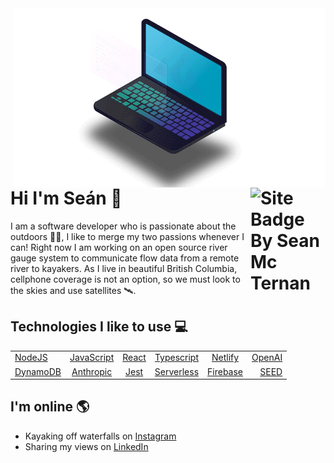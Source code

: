   <img src="https://github.com/SeanMcTernan/SeanMcTernan/blob/main/Site_logo.gif?raw=true" alt="Sean Mc Ternan GitHub Motion Graphic" align="right">

# Hi I'm Seán 👋  <a href="https://github.com/SeanMcTernan" target="_blank"><img src="https://raw.githubusercontent.com/SeanMcTernan/SeanMcTernan/7c1dcc08830e2087866a9d06c1f37d7b431edf82/ReadMe_Images/ReadMe_Badge_Small.svg" alt="Site Badge By Sean Mc Ternan" width="120" align="right"/></a>


I am a software developer who is passionate about the outdoors 🌱🌲, I like to merge my two passions whenever I can! Right now I am working on an open source river gauge system to communicate flow data from a remote river to kayakers. As I live in beautiful British Columbia, cellphone coverage is not an option, so we must look to the skies and use satellites 🛰️. 

## Technologies I like to use 💻             

|             |                             |                             |                             |                             |               |             
| :---        |           :----:            |           :----:            |           :----:            |           :----:            |          ---: |
| [NodeJS](https://nodejs.org/en/)     | [JavaScript](https://www.javascript.com/)                  | [React](https://reactjs.org/)                       | [Typescript](https://www.typescriptlang.org/) | [Netlify](https://netlify.com/)                | [OpenAI](https://www.openai.com/)        |
| [DynamoDB](https://aws.amazon.com/dynamodb/)     | [Anthropic](https://anthropic.com/)                     | [Jest](https://jestjs.io/)                   | [Serverless](https://expressjs.com/)                  | [Firebase](https://expressjs.com/)                    | [SEED](https://expressjs.com/) | [Jest](https://expressjs.com/)          |


## I'm online 🌎

- Kayaking off waterfalls on <a href="https://www.instagram.com/sean0ftheshred">Instagram</a>
- Sharing my views on <a href="https://www.linkedin.com/in/seanmcternan">LinkedIn</a>
